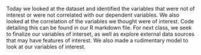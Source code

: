 Today we looked at the dataset and identified the variables that were not of interest or were not correlated with our dependent variables. 
We also looked at the correlation of the variables we thought were of interest. Code detailing this can be found in our R markdown file.
For next class, we seek to finalize our variables of interset, as well as explore external data sources that may have features of interest.
We also made a rudimentary model to look at our variables of interest.